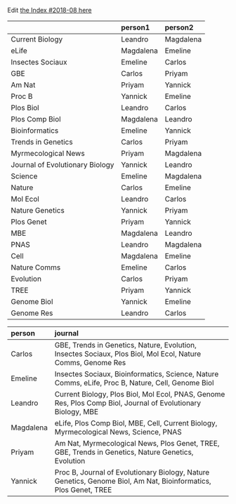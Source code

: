 Edit [the Index #2018-08 here]()


|                                |person1   |person2   |
|:-------------------------------|:---------|:---------|
|Current Biology                 |Leandro   |Magdalena |
|eLife                           |Magdalena |Emeline   |
|Insectes Sociaux                |Emeline   |Carlos    |
|GBE                             |Carlos    |Priyam    |
|Am Nat                          |Priyam    |Yannick   |
|Proc B                          |Yannick   |Emeline   |
|Plos Biol                       |Leandro   |Carlos    |
|Plos Comp Biol                  |Magdalena |Leandro   |
|Bioinformatics                  |Emeline   |Yannick   |
|Trends in Genetics              |Carlos    |Priyam    |
|Myrmecological News             |Priyam    |Magdalena |
|Journal of Evolutionary Biology |Yannick   |Leandro   |
|Science                         |Emeline   |Magdalena |
|Nature                          |Carlos    |Emeline   |
|Mol Ecol                        |Leandro   |Carlos    |
|Nature Genetics                 |Yannick   |Priyam    |
|Plos Genet                      |Priyam    |Yannick   |
|MBE                             |Magdalena |Leandro   |
|PNAS                            |Leandro   |Magdalena |
|Cell                            |Magdalena |Emeline   |
|Nature Comms                    |Emeline   |Carlos    |
|Evolution                       |Carlos    |Priyam    |
|TREE                            |Priyam    |Yannick   |
|Genome Biol                     |Yannick   |Emeline   |
|Genome Res                      |Leandro   |Carlos    |




|person    |journal                                                                                                         |
|:---------|:---------------------------------------------------------------------------------------------------------------|
|Carlos    |GBE, Trends in Genetics, Nature, Evolution, Insectes Sociaux, Plos Biol, Mol Ecol, Nature Comms, Genome Res     |
|Emeline   |Insectes Sociaux, Bioinformatics, Science, Nature Comms, eLife, Proc B, Nature, Cell, Genome Biol               |
|Leandro   |Current Biology, Plos Biol, Mol Ecol, PNAS, Genome Res, Plos Comp Biol, Journal of Evolutionary Biology, MBE    |
|Magdalena |eLife, Plos Comp Biol, MBE, Cell, Current Biology, Myrmecological News, Science, PNAS                           |
|Priyam    |Am Nat, Myrmecological News, Plos Genet, TREE, GBE, Trends in Genetics, Nature Genetics, Evolution              |
|Yannick   |Proc B, Journal of Evolutionary Biology, Nature Genetics, Genome Biol, Am Nat, Bioinformatics, Plos Genet, TREE |

